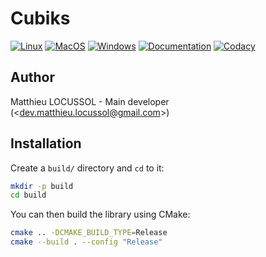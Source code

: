 # Cubiks

[![Linux](https://img.shields.io/github/workflow/status/matthieu-locussol/Cubiks/Linux?label=Linux&logo=linux&logoColor=white)](https://github.com/matthieu-locussol/Cubiks/actions/workflows/Linux.yml)
[![MacOS](https://img.shields.io/github/workflow/status/matthieu-locussol/Cubiks/MacOS?label=MacOS&logo=apple&logoColor=white)](https://github.com/matthieu-locussol/Cubiks/actions/workflows/MacOS.yml)
[![Windows](https://img.shields.io/github/workflow/status/matthieu-locussol/Cubiks/Windows?label=Windows&logo=windows&logoColor=white)](https://github.com/matthieu-locussol/Cubiks/actions/workflows/Windows.yml)
[![Documentation](https://img.shields.io/static/v1?label=Documentation&message=online&color=success&logo=github&logoColor=white&style=flat)](https://matthieu-locussol.github.io/Cubiks/)
[![Codacy](https://img.shields.io/codacy/grade/88a1fd1898984ab58058be450b6e94d9?label=Code%20quality&logo=codacy&logoColor=white)](https://www.codacy.com/gh/matthieu-locussol/Cubiks/dashboard?utm_source=github.com&utm_medium=referral&utm_content=matthieu-locussol/Cubiks&utm_campaign=Badge_Grade)

## Author

Matthieu LOCUSSOL - Main developer (<[dev.matthieu.locussol@gmail.com](mailto:dev.matthieu.locussol@gmail.com)>)

## Installation

Create a `build/` directory and `cd` to it:

```bash
mkdir -p build
cd build
```

You can then build the library using CMake:

```bash
cmake .. -DCMAKE_BUILD_TYPE=Release
cmake --build . --config "Release"
```
